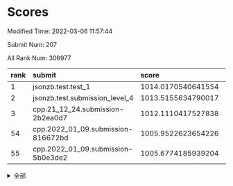 # Scores

Modified Time: 2022-03-06 11:57:44

Submit Num: 207

All Rank Num: 306977

| rank |               submit               |       score        |       sigma        | pk_num |
| :--- | :--------------------------------- | :----------------- | :----------------- | :----- |
| 1    | jsonzb.test.test_1                 | 1014.0170540641554 | 0.8415096540006778 | 5928   |
| 2    | jsonzb.test.submission_level_4     | 1013.5155634790017 | 0.7871735880053794 | 5934   |
| 3    | cpp.21_12_24.submission-2b2ea0d7   | 1012.1110417527838 | 0.7848171465068831 | 5931   |
| 54   | cpp.2022_01_09.submission-816672bd | 1005.9522623654226 | 0.7236401592118572 | 5933   |
| 55   | cpp.2022_01_09.submission-5b0e3de2 | 1005.6774185939204 | 0.7168145631898241 | 5925   |


<details>
<summary>全部</summary>

| rank |                 submit                 |       score        |       sigma        | pk_num |
| :--- | :------------------------------------- | :----------------- | :----------------- | :----- |
| 1    | jsonzb.test.test_1                     | 1014.0170540641554 | 0.8415096540006778 | 5928   |
| 2    | jsonzb.test.submission_level_4         | 1013.5155634790017 | 0.7871735880053794 | 5934   |
| 3    | cpp.21_12_24.submission-2b2ea0d7       | 1012.1110417527838 | 0.7848171465068831 | 5931   |
| 4    | gobigger.level_3.submission_level_3_27 | 1011.7425254274473 | 0.8198981658903217 | 5930   |
| 5    | gobigger.level_3.submission_level_3_22 | 1011.6206154372871 | 0.7502722225205783 | 5933   |
| 6    | gobigger.level_3.submission_level_3_19 | 1011.4044029093623 | 0.7832683659117203 | 5927   |
| 7    | gobigger.level_3.submission_level_3_32 | 1011.0264797520751 | 0.7567249755140252 | 5932   |
| 8    | gobigger.level_3.submission_level_3_10 | 1010.9013534657879 | 0.7649025287297767 | 5931   |
| 9    | gobigger.level_3.submission_level_3_9  | 1010.8386886360391 | 0.7833992784151482 | 5936   |
| 10   | gobigger.level_3.submission_level_3_44 | 1010.8027674082292 | 0.7740708970277416 | 5935   |
| 11   | gobigger.level_3.submission_level_3_6  | 1010.7831928617716 | 0.7743516571903609 | 5927   |
| 12   | gobigger.level_3.submission_level_3_29 | 1010.6792635616696 | 0.7774907776148561 | 5934   |
| 13   | gobigger.level_3.submission_level_3_23 | 1010.6383602669833 | 0.7484486577768523 | 5933   |
| 14   | gobigger.level_3.submission_level_3_45 | 1010.6259332101182 | 0.7663402704446293 | 5932   |
| 15   | gobigger.level_3.submission_level_3_46 | 1010.622552889319  | 0.7654420421753183 | 5932   |
| 16   | gobigger.level_3.submission_level_3_31 | 1010.6116093314599 | 0.7627882189974848 | 5924   |
| 17   | gobigger.level_3.submission_level_3_7  | 1010.5215728756854 | 0.7579015541097562 | 5932   |
| 18   | gobigger.level_3.submission_level_3_43 | 1010.4917622813426 | 0.7746538510351599 | 5932   |
| 19   | gobigger.level_3.submission_level_3_42 | 1010.4356545278295 | 0.7616739497896247 | 5936   |
| 20   | gobigger.level_3.submission_level_3_13 | 1010.4043596384414 | 0.7505720702573058 | 5931   |
| 21   | gobigger.level_3.submission_level_3_38 | 1010.3565455118418 | 0.7765143332033886 | 5930   |
| 22   | gobigger.level_3.submission_level_3_48 | 1010.3011069987169 | 0.7705367286527955 | 5931   |
| 23   | gobigger.level_3.submission_level_3_1  | 1010.225908110102  | 0.7737449678595562 | 5934   |
| 24   | gobigger.level_3.submission_level_3_34 | 1010.1507135257444 | 0.7542097921490295 | 5928   |
| 25   | gobigger.level_3.submission_level_3_25 | 1010.1483386556465 | 0.7806191841383402 | 5936   |
| 26   | gobigger.level_3.submission_level_3_4  | 1010.1377113402912 | 0.752627726959994  | 5932   |
| 27   | gobigger.level_3.submission_level_3_28 | 1010.1238206510885 | 0.7582173397867503 | 5932   |
| 28   | gobigger.level_3.submission_level_3_16 | 1010.0917559513692 | 0.7749777075204467 | 5932   |
| 29   | gobigger.level_3.submission_level_3_26 | 1010.0325248927887 | 0.7535217580564512 | 5933   |
| 30   | gobigger.level_3.submission_level_3_20 | 1009.9014573817433 | 0.7532922484635365 | 5934   |
| 31   | gobigger.level_3.submission_level_3_21 | 1009.8636222187356 | 0.7404970715419126 | 5936   |
| 32   | gobigger.level_3.submission_level_3_47 | 1009.839021040102  | 0.747520809023199  | 5935   |
| 33   | gobigger.level_3.submission_level_3_41 | 1009.8318141306144 | 0.749553299364896  | 5929   |
| 34   | gobigger.level_3.submission_level_3_11 | 1009.7988258168024 | 0.7474632653929202 | 5932   |
| 35   | gobigger.level_3.submission_level_3_0  | 1009.6713166227264 | 0.7518781262718247 | 5928   |
| 36   | gobigger.level_3.submission_level_3_2  | 1009.5526472576962 | 0.7521944332914439 | 5936   |
| 37   | gobigger.level_3.submission_level_3_17 | 1009.4964399349623 | 0.7674702723296718 | 5932   |
| 38   | gobigger.level_3.submission_level_3_12 | 1009.4453768818747 | 0.742853313903481  | 5929   |
| 39   | gobigger.level_3.submission_level_3_15 | 1009.2407295089924 | 0.7422350891992026 | 5930   |
| 40   | gobigger.level_3.submission_level_3_24 | 1009.2167322026964 | 0.7412123372313926 | 5931   |
| 41   | gobigger.level_3.submission_level_3_39 | 1009.2068863106894 | 0.7403134659130545 | 5931   |
| 42   | gobigger.level_3.submission_level_3_5  | 1009.1941020209955 | 0.7607143507830142 | 5932   |
| 43   | gobigger.level_3.submission_level_3_18 | 1009.1569297721302 | 0.7321020115520916 | 5934   |
| 44   | gobigger.level_3.submission_level_3_40 | 1009.0189520660258 | 0.7562518716189979 | 5929   |
| 45   | gobigger.level_3.submission_level_3_35 | 1009.013238603096  | 0.7457543767514914 | 5935   |
| 46   | gobigger.level_3.submission_level_3_30 | 1008.7910463069973 | 0.7482846726560675 | 5933   |
| 47   | gobigger.level_3.submission_level_3_49 | 1008.7559034047139 | 0.7394837771563876 | 5934   |
| 48   | gobigger.level_3.submission_level_3_3  | 1008.7305435671859 | 0.7333535055260433 | 5928   |
| 49   | gobigger.level_3.submission_level_3_8  | 1008.661383246578  | 0.7331901046929814 | 5933   |
| 50   | gobigger.level_3.submission_level_3_37 | 1008.6044548536522 | 0.7419458102786515 | 5929   |
| 51   | gobigger.level_3.submission_level_3_14 | 1008.4414476960428 | 0.7475651036010279 | 5934   |
| 52   | gobigger.level_3.submission_level_3_33 | 1008.1658856457908 | 0.7409501288419286 | 5934   |
| 53   | gobigger.level_3.submission_level_3_36 | 1008.0240267998196 | 0.7386805142424101 | 5931   |
| 54   | cpp.2022_01_09.submission-816672bd     | 1005.9522623654226 | 0.7236401592118572 | 5933   |
| 55   | cpp.2022_01_09.submission-5b0e3de2     | 1005.6774185939204 | 0.7168145631898241 | 5925   |
| 56   | gobigger.level_1.submission_level_1_24 | 1005.3367871681999 | 0.7262858169251771 | 5935   |
| 57   | gobigger.level_1.submission_level_1_28 | 1004.6803410926973 | 0.7091116237564907 | 5932   |
| 58   | gobigger.level_1.submission_level_1_37 | 1004.5902273383398 | 0.7182189300712144 | 5935   |
| 59   | gobigger.level_1.submission_level_1_4  | 1004.5464681414485 | 0.73085664461823   | 5932   |
| 60   | gobigger.level_1.submission_level_1_2  | 1004.3418914602562 | 0.7179021624326217 | 5929   |
| 61   | gobigger.level_1.submission_level_1_32 | 1004.3277371196252 | 0.7156035368714322 | 5934   |
| 62   | gobigger.level_1.submission_level_1_36 | 1004.2211826853545 | 0.7177094910932739 | 5932   |
| 63   | gobigger.level_1.submission_level_1_0  | 1004.020683609888  | 0.709545679987868  | 5930   |
| 64   | gobigger.level_1.submission_level_1_41 | 1003.9847669691579 | 0.7181817563539733 | 5935   |
| 65   | gobigger.level_1.submission_level_1_27 | 1003.9721717491327 | 0.7224687014107969 | 5933   |
| 66   | gobigger.level_1.submission_level_1_44 | 1003.9706213959377 | 0.7177804644241095 | 5932   |
| 67   | gobigger.level_1.submission_level_1_3  | 1003.9678864524183 | 0.7115947950408416 | 5929   |
| 68   | gobigger.level_1.submission_level_1_5  | 1003.940465810558  | 0.7128021900295975 | 5935   |
| 69   | gobigger.level_1.submission_level_1_6  | 1003.9393059818467 | 0.7140238596147354 | 5934   |
| 70   | gobigger.level_1.submission_level_1_16 | 1003.7739192259485 | 0.7165430309192955 | 5928   |
| 71   | gobigger.level_1.submission_level_1_11 | 1003.73008229349   | 0.7092742635397883 | 5932   |
| 72   | gobigger.level_1.submission_level_1_43 | 1003.723086818423  | 0.7216191972156158 | 5930   |
| 73   | gobigger.level_1.submission_level_1_33 | 1003.6757466646122 | 0.7258994895450301 | 5934   |
| 74   | gobigger.level_1.submission_level_1_17 | 1003.5534323723524 | 0.7176810566102815 | 5926   |
| 75   | gobigger.level_1.submission_level_1_42 | 1003.5281330976688 | 0.7126523117528965 | 5931   |
| 76   | gobigger.level_1.submission_level_1_10 | 1003.4827045843975 | 0.7210516527987423 | 5935   |
| 77   | gobigger.level_1.submission_level_1_47 | 1003.4745336225882 | 0.7093322820063303 | 5931   |
| 78   | gobigger.level_1.submission_level_1_31 | 1003.4289238526411 | 0.7178980389314317 | 5934   |
| 79   | gobigger.level_1.submission_level_1_34 | 1003.3608888701466 | 0.7268949296196711 | 5931   |
| 80   | gobigger.level_1.submission_level_1_19 | 1003.3259293711852 | 0.7228386420246825 | 5928   |
| 81   | gobigger.level_1.submission_level_1_35 | 1003.2806430842159 | 0.7186604371349788 | 5930   |
| 82   | gobigger.level_1.submission_level_1_7  | 1003.2260033289399 | 0.7154469429687987 | 5931   |
| 83   | gobigger.level_1.submission_level_1_39 | 1003.198159346865  | 0.726584976361493  | 5932   |
| 84   | gobigger.level_1.submission_level_1_9  | 1003.1879106470699 | 0.7126140536954693 | 5929   |
| 85   | gobigger.level_1.submission_level_1_38 | 1003.1725337249497 | 0.7141241432496966 | 5929   |
| 86   | gobigger.level_1.submission_level_1_46 | 1003.167685755407  | 0.715437707398943  | 5933   |
| 87   | gobigger.level_1.submission_level_1_45 | 1003.127013817564  | 0.721416083365775  | 5932   |
| 88   | gobigger.level_1.submission_level_1_21 | 1003.0876150413092 | 0.7229865644837876 | 5934   |
| 89   | gobigger.level_1.submission_level_1_18 | 1003.0343121268239 | 0.7190866632998217 | 5929   |
| 90   | gobigger.level_1.submission_level_1_12 | 1002.9480388566171 | 0.7201865124799685 | 5932   |
| 91   | gobigger.level_1.submission_level_1_15 | 1002.9155298844973 | 0.7193799370282007 | 5933   |
| 92   | gobigger.level_1.submission_level_1_25 | 1002.9140712954146 | 0.7064840693092979 | 5929   |
| 93   | gobigger.level_1.submission_level_1_29 | 1002.9091090428795 | 0.7178843704923044 | 5929   |
| 94   | gobigger.level_1.submission_level_1_26 | 1002.8868529550992 | 0.713278682636842  | 5930   |
| 95   | gobigger.level_1.submission_level_1_49 | 1002.837906163661  | 0.7140486902227842 | 5933   |
| 96   | gobigger.level_1.submission_level_1_1  | 1002.7171438371308 | 0.7141506231828155 | 5931   |
| 97   | gobigger.level_1.submission_level_1_8  | 1002.6099617628078 | 0.714766807829277  | 5929   |
| 98   | gobigger.level_1.submission_level_1_40 | 1002.5922225938383 | 0.721531895548167  | 5937   |
| 99   | gobigger.level_1.submission_level_1_22 | 1002.5262998956606 | 0.7035060032494042 | 5936   |
| 100  | gobigger.level_1.submission_level_1_13 | 1002.4862405845706 | 0.7044913706682856 | 5932   |
| 101  | gobigger.level_1.submission_level_1_20 | 1002.4594033054884 | 0.7089429204997592 | 5935   |
| 102  | gobigger.level_1.submission_level_1_48 | 1002.2626114941795 | 0.7138224748035276 | 5933   |
| 103  | gobigger.level_1.submission_level_1_14 | 1002.1125938170869 | 0.7072535485454733 | 5930   |
| 104  | gobigger.level_1.submission_level_1_30 | 1001.978049123436  | 0.7158578138364097 | 5936   |
| 105  | gobigger.level_1.submission_level_1_23 | 1001.8419395808285 | 0.7045955617691104 | 5933   |
| 106  | gobigger.random.submission_random_28   | 998.3197362562789  | 0.7102740483050395 | 5934   |
| 107  | gobigger.random.submission_random_1    | 997.5713790282282  | 0.7060955247318107 | 5936   |
| 108  | gobigger.random.submission_random_35   | 997.4024852266566  | 0.6986629219639269 | 5935   |
| 109  | gobigger.random.submission_random_4    | 997.0054693730794  | 0.7032627450034024 | 5931   |
| 110  | gobigger.random.submission_random_15   | 996.9682187090496  | 0.7134836647476446 | 5934   |
| 111  | gobigger.random.submission_random_34   | 996.7936335376057  | 0.7067611399297504 | 5936   |
| 112  | gobigger.random.submission_random_36   | 996.68797097918    | 0.7180233234414073 | 5928   |
| 113  | gobigger.random.submission_random_43   | 996.6484300555295  | 0.7004063774771055 | 5931   |
| 114  | gobigger.random.submission_random_42   | 996.6398152124443  | 0.7066152961705322 | 5933   |
| 115  | gobigger.random.submission_random_38   | 996.6013675413374  | 0.6992126239211904 | 5934   |
| 116  | gobigger.random.submission_random_46   | 996.5981373404509  | 0.7023266108610883 | 5934   |
| 117  | gobigger.random.submission_random_26   | 996.5857634887639  | 0.7149219347827039 | 5934   |
| 118  | gobigger.random.submission_random_20   | 996.5778022124824  | 0.7162141660508263 | 5933   |
| 119  | gobigger.random.submission_random_49   | 996.4524141264023  | 0.7238647489634731 | 5932   |
| 120  | gobigger.random.submission_random_12   | 996.429125058401   | 0.7082802141175107 | 5936   |
| 121  | gobigger.random.submission_random_13   | 996.2673311693586  | 0.7203699252119609 | 5936   |
| 122  | gobigger.random.submission_random_27   | 996.2089850644857  | 0.7143480218173871 | 5930   |
| 123  | gobigger.random.submission_random_25   | 996.1696069507499  | 0.7007905088970283 | 5930   |
| 124  | gobigger.random.submission_random_44   | 996.1523786823822  | 0.7186887134371901 | 5932   |
| 125  | gobigger.random.submission_random_40   | 996.0633871508818  | 0.7271946838954659 | 5932   |
| 126  | gobigger.random.submission_random_39   | 996.010431085986   | 0.7164133827449657 | 5931   |
| 127  | gobigger.random.submission_random_19   | 995.9909269183576  | 0.7200213449652654 | 5928   |
| 128  | gobigger.random.submission_random_41   | 995.9618293761781  | 0.7184510404419202 | 5934   |
| 129  | gobigger.random.submission_random_10   | 995.9551668011522  | 0.7178428656990784 | 5930   |
| 130  | gobigger.random.submission_random_23   | 995.9338241494869  | 0.711154688519451  | 5929   |
| 131  | gobigger.random.submission_random_21   | 995.9311624444507  | 0.7164959899305332 | 5932   |
| 132  | gobigger.random.submission_random_22   | 995.9224853525263  | 0.7059126552684145 | 5933   |
| 133  | gobigger.random.submission_random_37   | 995.9009896020876  | 0.7050018834777776 | 5933   |
| 134  | gobigger.random.submission_random_18   | 995.8386052317487  | 0.7134928985517673 | 5929   |
| 135  | gobigger.random.submission_random_11   | 995.8017597532339  | 0.7208578640463197 | 5929   |
| 136  | gobigger.random.submission_random_14   | 995.7955945863741  | 0.7008306166528099 | 5936   |
| 137  | gobigger.random.submission_random_31   | 995.7901213401018  | 0.7336666086063133 | 5928   |
| 138  | gobigger.random.submission_random_48   | 995.7370466848579  | 0.7112453365904171 | 5935   |
| 139  | gobigger.random.submission_random_6    | 995.7342828374733  | 0.7159583679149064 | 5937   |
| 140  | gobigger.random.submission_random_24   | 995.6762398646941  | 0.7050598464198214 | 5930   |
| 141  | gobigger.random.submission_random_0    | 995.6259810499236  | 0.7171759455357312 | 5931   |
| 142  | gobigger.random.submission_random_32   | 995.5781117488172  | 0.7197182083482592 | 5935   |
| 143  | gobigger.random.submission_random_3    | 995.5739461206948  | 0.7216733599592452 | 5934   |
| 144  | gobigger.random.submission_random_45   | 995.5506607931902  | 0.7337256268349178 | 5938   |
| 145  | gobigger.random.submission_random_16   | 995.5498204478577  | 0.7318690988388036 | 5932   |
| 146  | gobigger.random.submission_random_33   | 995.4279561966227  | 0.7267870241526964 | 5927   |
| 147  | gobigger.random.submission_random_29   | 995.3802319418414  | 0.7231174308563877 | 5931   |
| 148  | gobigger.random.submission_random_47   | 995.3791411869908  | 0.7183787611528404 | 5929   |
| 149  | gobigger.random.submission_random_9    | 995.361240360635   | 0.695447927651317  | 5929   |
| 150  | gobigger.random.submission_random_8    | 995.221991229839   | 0.7242366089323621 | 5932   |
| 151  | gobigger.random.submission_random_30   | 995.2099920022574  | 0.7261045692567142 | 5927   |
| 152  | gobigger.random.submission_random_2    | 995.200726048153   | 0.7237282942240292 | 5931   |
| 153  | gobigger.random.submission_random_17   | 994.941134975913   | 0.7026757454352249 | 5931   |
| 154  | gobigger.random.submission_random_7    | 994.8979599109533  | 0.7119382916066267 | 5933   |
| 155  | gobigger.random.submission_random_5    | 994.6532700698226  | 0.7238096596535781 | 5929   |
| 156  | gobigger.level_2.submission_level_2_44 | 993.9096263083052  | 0.7374585431557662 | 5930   |
| 157  | gobigger.level_2.submission_level_2_36 | 993.6455120762193  | 0.7302859629068252 | 5928   |
| 158  | gobigger.level_2.submission_level_2_26 | 993.3000633146513  | 0.747902324877594  | 5931   |
| 159  | gobigger.level_2.submission_level_2_8  | 993.279057637192   | 0.7367449748383699 | 5932   |
| 160  | gobigger.level_2.submission_level_2_29 | 993.2347931804153  | 0.7498773175570752 | 5936   |
| 161  | gobigger.level_2.submission_level_2_33 | 993.1424510469781  | 0.7422973252886169 | 5937   |
| 162  | gobigger.level_2.submission_level_2_12 | 993.0132765506222  | 0.7415309790324721 | 5933   |
| 163  | gobigger.level_2.submission_level_2_42 | 992.722829156021   | 0.7402625090836534 | 5932   |
| 164  | gobigger.level_2.submission_level_2_20 | 992.673730265135   | 0.7411119073750574 | 5933   |
| 165  | gobigger.level_2.submission_level_2_22 | 992.4794936395916  | 0.7329610273149016 | 5933   |
| 166  | gobigger.level_2.submission_level_2_14 | 992.4667594334863  | 0.7474366017182529 | 5931   |
| 167  | gobigger.level_2.submission_level_2_1  | 992.4640940159783  | 0.7449535077387797 | 5931   |
| 168  | gobigger.level_2.submission_level_2_31 | 992.4548671833334  | 0.7457435214295604 | 5931   |
| 169  | gobigger.level_2.submission_level_2_9  | 992.3725756737415  | 0.7436392991479239 | 5933   |
| 170  | gobigger.level_2.submission_level_2_0  | 992.3672174589352  | 0.7398309484261824 | 5933   |
| 171  | gobigger.level_2.submission_level_2_41 | 992.3469941516016  | 0.7496782506987978 | 5926   |
| 172  | gobigger.level_2.submission_level_2_10 | 992.3389727953283  | 0.7422634921864852 | 5934   |
| 173  | gobigger.level_2.submission_level_2_24 | 992.3351777927184  | 0.7292759232321193 | 5931   |
| 174  | gobigger.level_2.submission_level_2_7  | 992.2322651834746  | 0.7648054291243306 | 5935   |
| 175  | gobigger.level_2.submission_level_2_6  | 992.2019000303951  | 0.7615107690817196 | 5931   |
| 176  | gobigger.level_2.submission_level_2_46 | 992.1817257222433  | 0.7655238067456959 | 5933   |
| 177  | gobigger.level_2.submission_level_2_4  | 992.0800541720128  | 0.7400970687837336 | 5934   |
| 178  | gobigger.level_2.submission_level_2_15 | 992.0515992488334  | 0.7680191262976905 | 5933   |
| 179  | gobigger.level_2.submission_level_2_19 | 992.0384922068256  | 0.7529776258168412 | 5925   |
| 180  | gobigger.level_2.submission_level_2_48 | 991.9777364585221  | 0.7268522321484142 | 5930   |
| 181  | gobigger.level_2.submission_level_2_18 | 991.9044238557512  | 0.7682748565896281 | 5935   |
| 182  | gobigger.level_2.submission_level_2_3  | 991.8100496466614  | 0.7419372261193012 | 5928   |
| 183  | gobigger.level_2.submission_level_2_2  | 991.7951650253472  | 0.7456845566180904 | 5930   |
| 184  | gobigger.level_2.submission_level_2_11 | 991.7746266676029  | 0.7313098899810078 | 5934   |
| 185  | gobigger.level_2.submission_level_2_30 | 991.7686771580718  | 0.7500318066268957 | 5934   |
| 186  | gobigger.level_2.submission_level_2_37 | 991.6549882536204  | 0.7413149326878372 | 5933   |
| 187  | gobigger.level_2.submission_level_2_34 | 991.6288305369224  | 0.7511314428863357 | 5932   |
| 188  | gobigger.level_2.submission_level_2_39 | 991.6148792183103  | 0.7401995589509427 | 5934   |
| 189  | gobigger.level_2.submission_level_2_16 | 991.5482423371176  | 0.7523584376948039 | 5931   |
| 190  | gobigger.level_2.submission_level_2_27 | 991.3670408647636  | 0.7436210948634366 | 5933   |
| 191  | gobigger.level_2.submission_level_2_49 | 991.3641726157994  | 0.7551470360078523 | 5931   |
| 192  | gobigger.level_2.submission_level_2_32 | 991.3327416093794  | 0.7511066887894458 | 5932   |
| 193  | gobigger.level_2.submission_level_2_43 | 991.3139067574864  | 0.7410741325511414 | 5931   |
| 194  | gobigger.level_2.submission_level_2_21 | 991.2295763512801  | 0.7677578314909368 | 5934   |
| 195  | gobigger.level_2.submission_level_2_17 | 991.1596616971401  | 0.758309502882361  | 5932   |
| 196  | gobigger.level_2.submission_level_2_25 | 991.1579742249306  | 0.7492496100148835 | 5936   |
| 197  | gobigger.level_2.submission_level_2_35 | 991.0439227752031  | 0.7485518720805576 | 5934   |
| 198  | gobigger.level_2.submission_level_2_13 | 990.9852517920285  | 0.7545113485126259 | 5934   |
| 199  | gobigger.level_2.submission_level_2_40 | 990.9757545136735  | 0.7644905817875772 | 5930   |
| 200  | gobigger.level_2.submission_level_2_47 | 990.9384028583563  | 0.7576459969008685 | 5932   |
| 201  | gobigger.level_2.submission_level_2_45 | 990.9321614108941  | 0.7466283247679866 | 5934   |
| 202  | gobigger.level_2.submission_level_2_28 | 990.8515701177773  | 0.7537579781884969 | 5929   |
| 203  | gobigger.level_2.submission_level_2_23 | 990.7751711285578  | 0.767823601000411  | 5933   |
| 204  | gobigger.level_2.submission_level_2_38 | 990.7203634320608  | 0.7361972034476854 | 5931   |
| 205  | gobigger.level_2.submission_level_2_5  | 990.6572916456045  | 0.7692597120473513 | 5932   |
| 206  | gobigger.none.submission_none_0        | 976.4753603728125  | 1.3687478803040984 | 5931   |
| 207  | gobigger.none.submission_none_1        | 976.2529112117151  | 1.3543464758003323 | 5932   |

</details>